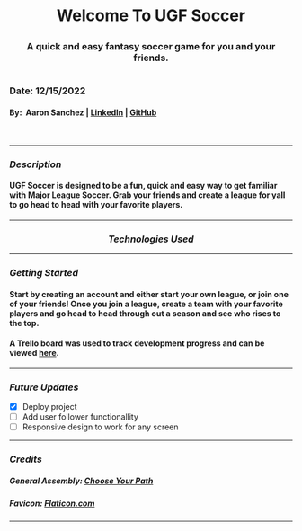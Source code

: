 <p align="center">
  <!-- <img src="public/assets/images/beerbook_logo.svg" alt="title_logo"/> -->
</p>

# <p align="center"> Welcome To UGF Soccer <p>

### <p align="center"> A quick and easy fantasy soccer game for you and your friends. <p>

#

### Date: 12/15/2022

#### By: &nbsp;Aaron Sanchez | [LinkedIn](https://www.linkedin.com/in/aaron-g-sanchez) | [GitHub](https://github.com/Aaron-G-Sanchez)

&nbsp;

---

### **_Description_**

#### UGF Soccer is designed to be a fun, quick and easy way to get familiar with Major League Soccer. Grab your friends and create a league for yall to go head to head with your favorite players.

---

### <p align="center">**_Technologies Used_**<p>

<!-- ![Logos](public/assets/images/BeerBook_Logos_for_README.png) -->

---

### **_Getting Started_**

#### Start by creating an account and either start your own league, or join one of your friends! Once you join a league, create a team with your favorite players and go head to head through out a season and see who rises to the top.

#### A Trello board was used to track development progress and can be viewed [here](https://trello.com/b/yRZRIBpz/ugf-soccer).

<!-- #### The project itself was deployed with Heroku and can be viewed [here](https://beerbook-frontend.herokuapp.com/). -->

---

<!-- ## ![screenshot](public/assets/images/Screen_Shot_BeerBook.png) -->

### **_Future Updates_**

- [x] Deploy project
- [ ] Add user follower functionallity
- [ ] Responsive design to work for any screen

---

### **_Credits_**

##### General Assembly: [Choose Your Path](https://generalassemb.ly/)

##### Favicon: [Flaticon.com](https://www.flaticon.com/free-icons/hop)

---
